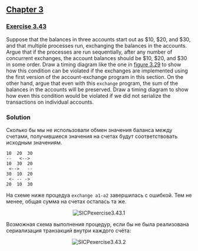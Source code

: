 ## [Chapter 3](../index.md#3-Modularity-Objects-and-State)

### [Exercise 3.43](https://mitpress.mit.edu/sites/default/files/sicp/full-text/book/book-Z-H-23.html#%_thm_3.43)

Suppose that the balances in three accounts start out as $10, $20, and $30, and that multiple processes run, exchanging the balances in the accounts. Argue that if the processes are run sequentially, after any number of concurrent exchanges, the account balances should be $10, $20, and $30 in some order. Draw a timing diagram like the one in [figure 3.29](https://mitpress.mit.edu/sites/default/files/sicp/full-text/book/book-Z-H-23.html#%_fig_3.29) to show how this condition can be violated if the exchanges are implemented using the first version of the account-exchange program in this section. On the other hand, argue that even with this `exchange` program, the sum of the balances in the accounts will be preserved. Draw a timing diagram to show how even this condition would be violated if we did not serialize the transactions on individual accounts.

### Solution

Сколько бы мы не использовали обмен значения баланса между счетами, получившиеся значения на счетах будут соответствовать исходным значениям.

```
10  20  30
--   <-->
10  30  20
 <-->   --
30  10  20
 <- -- ->
20  10  30
```

На схеме ниже процедуа `exchange a1-a2` завершилась с ошибкой. Тем не менее, общая сумма на счетах осталась та же.

<p align="center">
  <img src="https://i.ibb.co/ZGvq869/SICPexercise3-42-1.png" alt="SICPexercise3.43.1" title="SICPexercise3.43.1">
</p>

Возможная схема выполнения процедур, если бы не была реализована сериализация транзакций внутри каждого счёта:

<p align="center">
  <img src="https://i.ibb.co/4Sm0BWn/SICPexercise3-42-2.png" alt="SICPexercise3.43.2" title="SICPexercise3.43.2">
</p>

